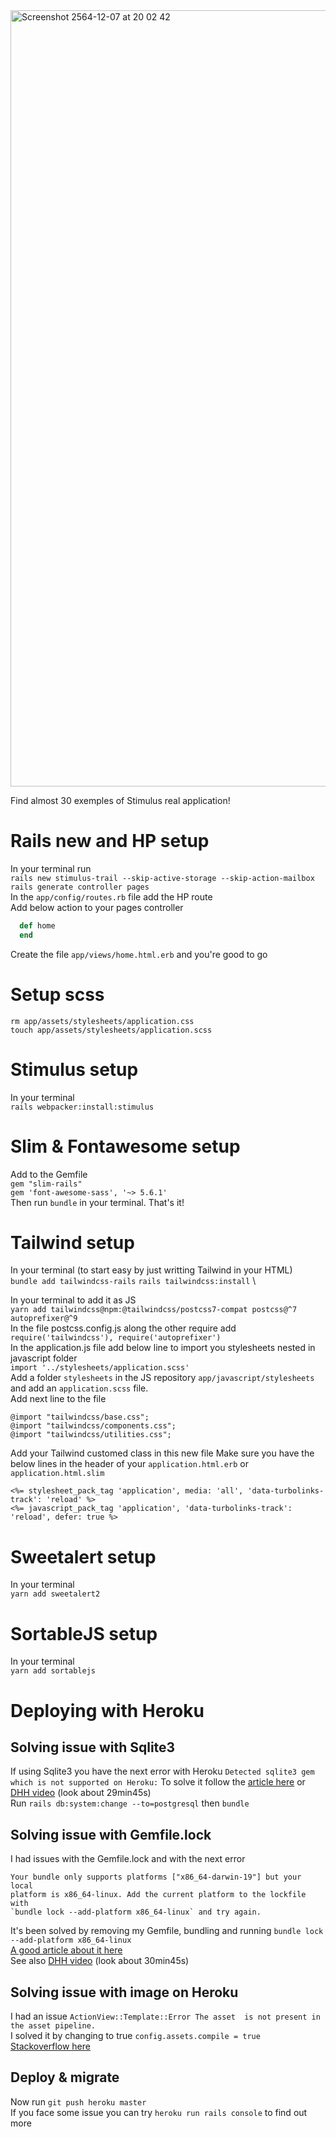 <img width="1242" alt="Screenshot 2564-12-07 at 20 02 42" src="https://user-images.githubusercontent.com/33062224/145090239-db00eef5-cbc2-466f-a724-1fdcea30c0cd.png">


Find almost 30 exemples of Stimulus real application!

# Rails new and HP setup

In your terminal run \
`rails new stimulus-trail --skip-active-storage --skip-action-mailbox` \
`rails generate controller pages` \
In the `app/config/routes.rb` file add the HP route \
Add below action to your pages controller
```ruby
  def home
  end
```
Create the file `app/views/home.html.erb` and you're good to go

# Setup scss

`rm app/assets/stylesheets/application.css` \
`touch app/assets/stylesheets/application.scss`

# Stimulus setup

In your terminal \
`rails webpacker:install:stimulus`

# Slim & Fontawesome setup

Add to the Gemfile \
`gem "slim-rails"` \
`gem 'font-awesome-sass', '~> 5.6.1'` \
Then run `bundle` in your terminal. That's it!

# Tailwind setup

In your terminal (to start easy by just writting Tailwind in your HTML) \
`bundle add tailwindcss-rails`
`rails tailwindcss:install` \

In your terminal to add it as JS \
`yarn add tailwindcss@npm:@tailwindcss/postcss7-compat postcss@^7 autoprefixer@^9` \
In the file postcss.config.js along the other require add \
`require('tailwindcss'), require('autoprefixer')` \
In the application.js file add below line to import you stylesheets nested in javascript folder \
`import '../stylesheets/application.scss'` \
Add a folder `stylesheets` in the JS repository `app/javascript/stylesheets` and add an `application.scss` file. \
Add next line to the file
```
@import "tailwindcss/base.css";
@import "tailwindcss/components.css";
@import "tailwindcss/utilities.css";
```
Add your Tailwind customed class in this new file
Make sure you have the below lines in the header of your `application.html.erb` or `application.html.slim`
```
<%= stylesheet_pack_tag 'application', media: 'all', 'data-turbolinks-track': 'reload' %>
<%= javascript_pack_tag 'application', 'data-turbolinks-track': 'reload', defer: true %>
```

# Sweetalert setup

In your terminal \
`yarn add sweetalert2`

# SortableJS setup

In your terminal \
`yarn add sortablejs`

# Deploying with Heroku

## Solving issue with Sqlite3

If using Sqlite3 you have the next error with Heroku `Detected sqlite3 gem which is not supported on Heroku:` To solve it follow the [article here](https://devcenter.heroku.com/articles/sqlite3) or [DHH video](https://youtu.be/mpWFrUwAN88) (look about 29min45s) \
Run `rails db:system:change --to=postgresql` then `bundle`

## Solving issue with Gemfile.lock
I had issues with the Gemfile.lock and with the next error
```
Your bundle only supports platforms ["x86_64-darwin-19"] but your local
platform is x86_64-linux. Add the current platform to the lockfile with
`bundle lock --add-platform x86_64-linux` and try again.
```

It's been solved by removing my Gemfile, bundling and running `bundle lock --add-platform x86_64-linux` \
[A good article about it here](https://www.moncefbelyamani.com/understanding-the-gemfile-lock-file/) \
See also [DHH video](https://youtu.be/mpWFrUwAN88) (look about 30min45s)


## Solving issue with image on Heroku
I had an issue `ActionView::Template::Error The asset  is not present in the asset pipeline.` \
I solved it by changing to true `config.assets.compile = true` \
[Stackoverflow here](https://stackoverflow.com/questions/49440304/rails-asset-is-not-present-in-asset-pipeline-when-using-image-tag)

## Deploy & migrate

Now run `git push heroku master` \
If you face some issue you can try `heroku run rails console` to find out more
